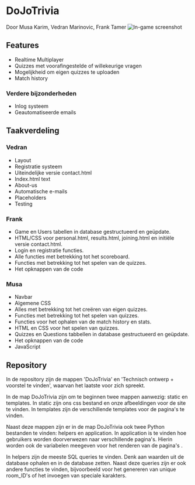 # DoJoTrivia
Door Musa Karim, Vedran Marinovic,  Frank Tamer
![In-game screenshot](https://i.gyazo.com/6cd6cdde53b7628f71c99089ac913275.png)
## Features
- Realtime Multiplayer
- Quizzes met voorafingestelde of willekeurige vragen
- Mogelijkheid  om eigen quizzes te uploaden
- Match history

###  Verdere bijzonderheden
- Inlog systeem
- Geautomatiseerde emails

## Taakverdeling
### Vedran
- Layout
- Registratie systeem
- Uiteindelijke versie contact.html
- Index.html text
- About-us
- Automatische e-mails
- Placeholders
- Testing
### Frank
- Game en Users tabellen in database gestructueerd en geüpdate.
- HTML/CSS voor personal.html,  results.html, joining.html en initiële versie contact.html.
- Login en registratie functies.
- Alle functies met betrekking tot het scoreboard.
- Functies met betrekking tot het spelen van de quizzes.
- Het opknappen van de code
### Musa
- Navbar
- Algemene CSS
- Alles met betrekking tot het creëren van eigen quizzes.
- Functies met betrekking tot het spelen van quizzes.
- Functies voor het ophalen van de match history en stats.
- HTML en CSS voor het spelen van quizzes.
- Quizzes en Questions tabbellen in database gestructueerd en geüpdate.
- Het opknappen van de code
- JavaScript

##  Repository
In de repository zijn de mappen 'DoJoTrivia' en 'Technisch ontwerp + voorstel te vinden', waarvan het laatste voor zich spreekt.


In  de map DoJoTrivia zijn om te beginnen twee mappen aanwezig: static en templates. In static zijn ons css bestand en onze afbeeldingen voor de site te vinden. In templates zijn de verschillende templates voor de pagina's te vinden.

Naast deze mappen zijn er in de map DoJoTrivia ook twee Python bestanden te vinden: helpers en application. In application is  te vinden hoe gebruikers worden doorverwezen naar verschillende pagina's. Hierin worden ook de variabelen meegeven voor het renderen van de pagina's .

In helpers zijn de meeste SQL queries te vinden. Denk aan waarden uit de database ophalen en in de database zetten. Naast deze queries zijn er ook andere functies te vinden, bijvoorbeeld voor het genereren van unique room_ID's of het invoegen van speciale karakters.
